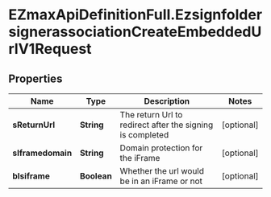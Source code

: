 # EZmaxApiDefinitionFull.EzsignfoldersignerassociationCreateEmbeddedUrlV1Request

## Properties

Name | Type | Description | Notes
------------ | ------------- | ------------- | -------------
**sReturnUrl** | **String** | The return Url to redirect after the signing is completed | [optional] 
**sIframedomain** | **String** | Domain protection for the iFrame | [optional] 
**bIsiframe** | **Boolean** | Whether the url would be in an iFrame or not | [optional] 


